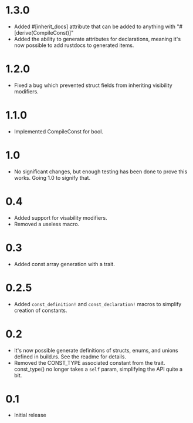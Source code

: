 # 1.3.0
- Added #[inherit_docs] attribute that can be added to anything with "#[derive(CompileConst)]"
- Added the ability to generate attributes for declarations, meaning it's now possible to add rustdocs to generated items.

# 1.2.0
- Fixed a bug which prevented struct fields from inheriting visibility modifiers.

# 1.1.0
- Implemented CompileConst for bool.

# 1.0
- No significant changes, but enough testing has been done to prove this works. Going 1.0 to signify that.

# 0.4
- Added support for visability modifiers.
- Removed a useless macro.

# 0.3
- Added const array generation with a trait.

# 0.2.5
- Added `const_definition!` and `const_declaration!` macros to simplify creation of constants.

# 0.2
- It's now possible generate definitions of structs, enums, and unions defined in build.rs. See the readme for details.
- Removed the CONST_TYPE associated constant from the trait. const_type() no longer takes a `self` param, simplifying
the API quite a bit.

# 0.1
- Initial release